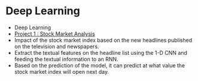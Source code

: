 # Deep Learning
* Deep Learning
* [Project 1 :  Stock Market Analysis](https://vasanthdata.github.io/CNN)
* Impact of the stock market index based on the new headlines published on the television and newspapers. 
* Extract the textual features on the headline list using the 1-D CNN and feeding the textual information to an RNN. 
* Based on the prediction of the model, it can predict at what value the stock market index will open next day.
